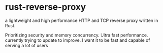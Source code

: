 # rust-reverse-proxy
a lightweight and high performance HTTP and TCP reverse proxy written in Rust. 

Prioritizing security and memory concurrency. Ultra fast performance. currently trying to update to improve. I want it to be fast and capable of serving a lot of users

